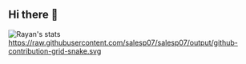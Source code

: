 ## Hi there 👋
![Rayan's stats](https://github-readme-stats.vercel.app/api?username=RyanL2004&show_icons=true&theme=transparent)
https://raw.githubusercontent.com/salesp07/salesp07/output/github-contribution-grid-snake.svg

<!--
**RyanL2004/RyanL2004** is a ✨ _special_ ✨ repository because its `README.md` (this file) appears on your GitHub profile.

Here are some ideas to get you started:

- 🔭 I’m currently working on ...
- 🌱 I’m currently learning ...
- 👯 I’m looking to collaborate on ...
- 🤔 I’m looking for help with ...
- 💬 Ask me about ...
- 📫 How to reach me: ...
- 😄 Pronouns: ...
- ⚡ Fun fact: ...
-->
